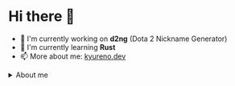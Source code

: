 # Hi there 👋

- 🔭 I'm currently working on **d2ng** (Dota 2 Nickname Generator)
- 🌱 I'm currently learning **Rust**
- 📫 More about me: [kyureno.dev](https://kyureno.dev)

<details>
<summary>About me</summary>

Full-stack Developer building high-performance web applications. Specializing in React ecosystem and Rust.

### Skills
- React
- Next.js
- TypeScript
- Rust
- UI/UX Design

</details>

